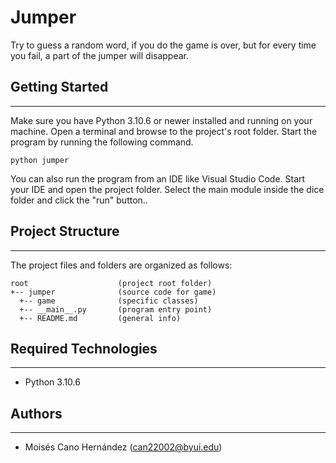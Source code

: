 # Jumper
Try to guess a random word, if you do the game is over, but for every time you fail, a part of the jumper will disappear.

## Getting Started
---
Make sure you have Python 3.10.6 or newer installed and running on your machine. Open a terminal and 
browse to the project's root folder. Start the program by running the following command.
```
python jumper
```
You can also run the program from an IDE like Visual Studio Code. Start your IDE and open the 
project folder. Select the main module inside the dice folder and click the "run" button..

## Project Structure
---
The project files and folders are organized as follows:
```
root                    (project root folder)
+-- jumper              (source code for game)
  +-- game              (specific classes)
  +-- __main__.py       (program entry point)
  +-- README.md         (general info)
```

## Required Technologies
---
* Python 3.10.6

## Authors
---
* Moisés Cano Hernández (can22002@byui.edu)
